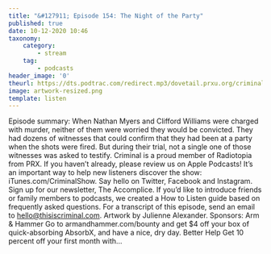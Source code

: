 ```yaml
---
title: "&#127911; Episode 154: The Night of the Party"
published: true
date: 10-12-2020 10:46
taxonomy:
    category:
        - stream
    tag:
        - podcasts
header_image: '0'
theurl: https://dts.podtrac.com/redirect.mp3/dovetail.prxu.org/criminal/22b8cb81-57d2-4b01-89d2-a28ad22b6799/Episode_154_The_Night_of_the_Party_Part_1.mp3
image: artwork-resized.png
template: listen
--- 
```

Episode summary: When Nathan Myers and Clifford Williams were charged with murder, neither of them were worried they would be convicted. They had dozens of witnesses that could confirm that they had been at a party when the shots were fired. But during their trial, not a single one of those witnesses was asked to testify. Criminal is a proud member of Radiotopia from PRX. If you haven’t already, please review us on Apple Podcasts! It’s an important way to help new listeners discover the show: iTunes.com/CriminalShow. Say hello on Twitter, Facebook and Instagram. Sign up for our newsletter, The Accomplice. If you’d like to introduce friends or family members to podcasts, we created a How to Listen guide based on frequently asked questions. For a transcript of this episode, send an email to hello@thisiscriminal.com. Artwork by Julienne Alexander. Sponsors: Arm & Hammer Go to armandhammer.com/bounty and get $4 off your box of quick-absorbing AbsorbX, and have a nice, dry day. Better Help Get 10 percent off your first month with…
